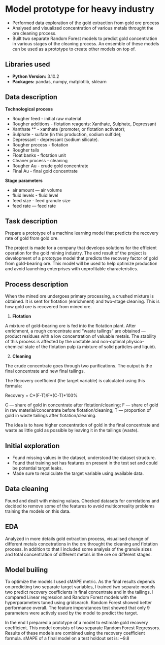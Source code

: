# Model prototype for heavy industry

- Performed data exploration of the gold extraction from gold ore process 
- Analysed and visualized concentration of various metals throught the ore cleaning process.
- Built two separate Random Forest models to predict gold concentration in various stages of the cleaning process. An ensemble of these models can be used as a prototype to create other models on top of.

## Libraries used

- **Python Version:** 3.10.2
- **Packages:** pandas, numpy, matplotlib, sklearn

## Data description

**Technological process**

- Rougher feed - initial raw material
- Rougher additions - flotation reagents: Xanthate, Sulphate, Depressant
- Xanthate ** - xanthate (promoter, or flotation activator);
- Sulphate - sulfate (in this production, sodium sulfide);
- Depressant - depressant (sodium silicate).
- Rougher process - flotation
- Rougher tails
- Float banks - flotation unit
- Cleaner process - cleaning
- Rougher Au - crude gold concentrate
- Final Au - final gold concentrate

**Stage parameters**

- air amount — air volume
- fluid levels - fluid level
- feed size - feed granule size
- feed rate — feed rate

## Task description

Prepare a prototype of a machine learning model that predicts the recovery rate of gold from gold ore.

The project is made for a company that develops solutions for the efficient operation for the gold mining industry.
The end result of the project is development of a prototype model that predicts the recovery factor of gold from gold-bearing ore.
This model will be used to help optimize production and avoid launching enterprises with unprofitable characteristics.

## Process description 

When the mined ore undergoes primary processing, a crushed mixture is obtained. It is sent for flotation (enrichment) and two-stage cleaning. This is how gold ore is recovered from mined ore.

1. **Flotation**

A mixture of gold-bearing ore is fed into the flotation plant. After enrichment, a rough concentrate and “waste tailings” are obtained — product residues with a low concentration of valuable metals.
The stability of this process is affected by the unstable and non-optimal physico-chemical state of the flotation pulp (a mixture of solid particles and liquid).

2. **Cleaning**

The crude concentrate goes through two purifications. The output is the final concentrate and new final tailings.

The Recovery coefficient (the target variable) is calculated using this formula:

Recovery = C*(F-T)/F*(C-T)*100%

C — share of gold in concentrate after flotation/cleaning;
F — share of gold in raw material/concentrate before flotation/cleaning;
T — proportion of gold in waste tailings after flotation/cleaning.

The idea is to have higher concentration of gold in the final concentrate and waste as little gold as possible by leaving it in the tailings (waste).

## Initial exploration

- Found missing values in the dataset, understood the dataset structure.
- Found that training set has features on present in the test set and could be potential target leaks.
- Made sure to recalculate the target variable using available data.

## Data cleaning

Found and dealt with missing values. Checked datasets for correlations and decided to remove some of the features to avoid multicorreality problems training the models on this data.

## EDA

Analyzed in more details gold extraction process, visualised change of different metals concetrations in the ore throught the cleaning and flotation process. In addition to that I included some analysis of the granule sizes and total concentration of different metals in the ore on different stages.

## Model builing

To optimize the models I used sMAPE metric.
As the final results depends on predicting two separate target variables, I trained two separate models two predict recovery coefficients in final concentrate and in the tailings.
I compared Linear regression and Random Forest models with the hyperparameters tuned using gridsearch.
Random Forest showed better performance overall. The feature imporatances test showed that only 9 parameters were actively used by the model to predict the target.

In the end I prepared a prototype of a model to estimate gold recovery coefficient. 
This model consists of two separate Random Forest Regressors. Results of these models are combined using the recovery coefficient formula.
sMAPE of a final model on a test holdout set is: ~9.8 
